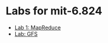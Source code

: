 # Labs for mit-6.824

* [Lab 1: MapReduce](https://pdos.csail.mit.edu/6.824/labs/lab-1.html)
* [Lab: GFS](https://github.com/chaomai/mit-6.824/tree/master/ppca-gfs)
